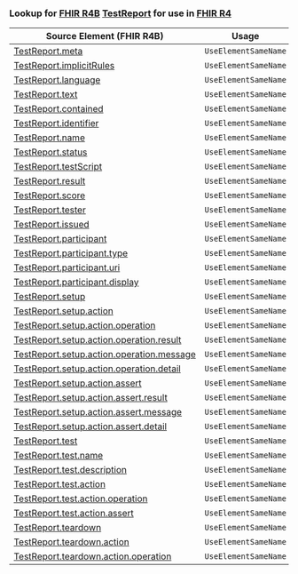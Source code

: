 ### Lookup for [FHIR R4B](https://hl7.org/fhir/R4B/) [TestReport](https://hl7.org/fhir/R4B/TestReport.html) for use in [FHIR R4](https://hl7.org/fhir/R4/)

| Source Element (FHIR R4B) | Usage | Target |
| -------------- | ----- | ------ |
| [TestReport.meta](https://hl7.org/fhir/R4B/TestReport.html#resource) | `UseElementSameName` | [TestReport.meta](https://hl7.org/fhir/R4/TestReport.html#resource) |
| [TestReport.implicitRules](https://hl7.org/fhir/R4B/TestReport.html#resource) | `UseElementSameName` | [TestReport.implicitRules](https://hl7.org/fhir/R4/TestReport.html#resource) |
| [TestReport.language](https://hl7.org/fhir/R4B/TestReport.html#resource) | `UseElementSameName` | [TestReport.language](https://hl7.org/fhir/R4/TestReport.html#resource) |
| [TestReport.text](https://hl7.org/fhir/R4B/TestReport.html#resource) | `UseElementSameName` | [TestReport.text](https://hl7.org/fhir/R4/TestReport.html#resource) |
| [TestReport.contained](https://hl7.org/fhir/R4B/TestReport.html#resource) | `UseElementSameName` | [TestReport.contained](https://hl7.org/fhir/R4/TestReport.html#resource) |
| [TestReport.identifier](https://hl7.org/fhir/R4B/TestReport.html#resource) | `UseElementSameName` | [TestReport.identifier](https://hl7.org/fhir/R4/TestReport.html#resource) |
| [TestReport.name](https://hl7.org/fhir/R4B/TestReport.html#resource) | `UseElementSameName` | [TestReport.name](https://hl7.org/fhir/R4/TestReport.html#resource) |
| [TestReport.status](https://hl7.org/fhir/R4B/TestReport.html#resource) | `UseElementSameName` | [TestReport.status](https://hl7.org/fhir/R4/TestReport.html#resource) |
| [TestReport.testScript](https://hl7.org/fhir/R4B/TestReport.html#resource) | `UseElementSameName` | [TestReport.testScript](https://hl7.org/fhir/R4/TestReport.html#resource) |
| [TestReport.result](https://hl7.org/fhir/R4B/TestReport.html#resource) | `UseElementSameName` | [TestReport.result](https://hl7.org/fhir/R4/TestReport.html#resource) |
| [TestReport.score](https://hl7.org/fhir/R4B/TestReport.html#resource) | `UseElementSameName` | [TestReport.score](https://hl7.org/fhir/R4/TestReport.html#resource) |
| [TestReport.tester](https://hl7.org/fhir/R4B/TestReport.html#resource) | `UseElementSameName` | [TestReport.tester](https://hl7.org/fhir/R4/TestReport.html#resource) |
| [TestReport.issued](https://hl7.org/fhir/R4B/TestReport.html#resource) | `UseElementSameName` | [TestReport.issued](https://hl7.org/fhir/R4/TestReport.html#resource) |
| [TestReport.participant](https://hl7.org/fhir/R4B/TestReport.html#resource) | `UseElementSameName` | [TestReport.participant](https://hl7.org/fhir/R4/TestReport.html#resource) |
| [TestReport.participant.type](https://hl7.org/fhir/R4B/TestReport.html#resource) | `UseElementSameName` | [TestReport.participant.type](https://hl7.org/fhir/R4/TestReport.html#resource) |
| [TestReport.participant.uri](https://hl7.org/fhir/R4B/TestReport.html#resource) | `UseElementSameName` | [TestReport.participant.uri](https://hl7.org/fhir/R4/TestReport.html#resource) |
| [TestReport.participant.display](https://hl7.org/fhir/R4B/TestReport.html#resource) | `UseElementSameName` | [TestReport.participant.display](https://hl7.org/fhir/R4/TestReport.html#resource) |
| [TestReport.setup](https://hl7.org/fhir/R4B/TestReport.html#resource) | `UseElementSameName` | [TestReport.setup](https://hl7.org/fhir/R4/TestReport.html#resource) |
| [TestReport.setup.action](https://hl7.org/fhir/R4B/TestReport.html#resource) | `UseElementSameName` | [TestReport.setup.action](https://hl7.org/fhir/R4/TestReport.html#resource) |
| [TestReport.setup.action.operation](https://hl7.org/fhir/R4B/TestReport.html#resource) | `UseElementSameName` | [TestReport.setup.action.operation](https://hl7.org/fhir/R4/TestReport.html#resource) |
| [TestReport.setup.action.operation.result](https://hl7.org/fhir/R4B/TestReport.html#resource) | `UseElementSameName` | [TestReport.setup.action.operation.result](https://hl7.org/fhir/R4/TestReport.html#resource) |
| [TestReport.setup.action.operation.message](https://hl7.org/fhir/R4B/TestReport.html#resource) | `UseElementSameName` | [TestReport.setup.action.operation.message](https://hl7.org/fhir/R4/TestReport.html#resource) |
| [TestReport.setup.action.operation.detail](https://hl7.org/fhir/R4B/TestReport.html#resource) | `UseElementSameName` | [TestReport.setup.action.operation.detail](https://hl7.org/fhir/R4/TestReport.html#resource) |
| [TestReport.setup.action.assert](https://hl7.org/fhir/R4B/TestReport.html#resource) | `UseElementSameName` | [TestReport.setup.action.assert](https://hl7.org/fhir/R4/TestReport.html#resource) |
| [TestReport.setup.action.assert.result](https://hl7.org/fhir/R4B/TestReport.html#resource) | `UseElementSameName` | [TestReport.setup.action.assert.result](https://hl7.org/fhir/R4/TestReport.html#resource) |
| [TestReport.setup.action.assert.message](https://hl7.org/fhir/R4B/TestReport.html#resource) | `UseElementSameName` | [TestReport.setup.action.assert.message](https://hl7.org/fhir/R4/TestReport.html#resource) |
| [TestReport.setup.action.assert.detail](https://hl7.org/fhir/R4B/TestReport.html#resource) | `UseElementSameName` | [TestReport.setup.action.assert.detail](https://hl7.org/fhir/R4/TestReport.html#resource) |
| [TestReport.test](https://hl7.org/fhir/R4B/TestReport.html#resource) | `UseElementSameName` | [TestReport.test](https://hl7.org/fhir/R4/TestReport.html#resource) |
| [TestReport.test.name](https://hl7.org/fhir/R4B/TestReport.html#resource) | `UseElementSameName` | [TestReport.test.name](https://hl7.org/fhir/R4/TestReport.html#resource) |
| [TestReport.test.description](https://hl7.org/fhir/R4B/TestReport.html#resource) | `UseElementSameName` | [TestReport.test.description](https://hl7.org/fhir/R4/TestReport.html#resource) |
| [TestReport.test.action](https://hl7.org/fhir/R4B/TestReport.html#resource) | `UseElementSameName` | [TestReport.test.action](https://hl7.org/fhir/R4/TestReport.html#resource) |
| [TestReport.test.action.operation](https://hl7.org/fhir/R4B/TestReport.html#resource) | `UseElementSameName` | [TestReport.test.action.operation](https://hl7.org/fhir/R4/TestReport.html#resource) |
| [TestReport.test.action.assert](https://hl7.org/fhir/R4B/TestReport.html#resource) | `UseElementSameName` | [TestReport.test.action.assert](https://hl7.org/fhir/R4/TestReport.html#resource) |
| [TestReport.teardown](https://hl7.org/fhir/R4B/TestReport.html#resource) | `UseElementSameName` | [TestReport.teardown](https://hl7.org/fhir/R4/TestReport.html#resource) |
| [TestReport.teardown.action](https://hl7.org/fhir/R4B/TestReport.html#resource) | `UseElementSameName` | [TestReport.teardown.action](https://hl7.org/fhir/R4/TestReport.html#resource) |
| [TestReport.teardown.action.operation](https://hl7.org/fhir/R4B/TestReport.html#resource) | `UseElementSameName` | [TestReport.teardown.action.operation](https://hl7.org/fhir/R4/TestReport.html#resource) |

